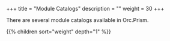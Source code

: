 +++
title = "Module Catalogs" 
description = ""
weight = 30
+++

There are several module catalogs available in Orc.Prism.

{{% children sort="weight" depth="1" %}}